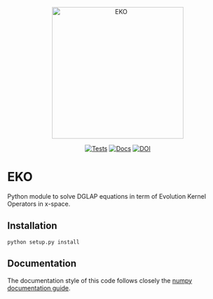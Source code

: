 <p align="center">
  <a href="https://n3pdf.github.io/eko/"><img alt="EKO" src="doc/source/img/Logo.svg" width=300></a>
</p>
<p align="center">
  <a href="https://github.com/N3PDF/eko/actions?query=workflow%3A%22eko%22"><img alt="Tests" src="https://github.com/N3PDF/eko/workflows/eko/badge.svg" /></a> <a href="https://n3pdf.github.io/eko/"><img alt="Docs" src="https://github.com/N3PDF/eko/workflows/docs/badge.svg"></a> <a href="https://doi.org/10.5281/zenodo.3874238"><img src="https://zenodo.org/badge/DOI/10.5281/zenodo.3874238.svg" alt="DOI"></a>
</p>

# EKO
Python module to solve DGLAP equations in term of Evolution Kernel Operators in x-space.

## Installation
```
python setup.py install
```

## Documentation
The documentation style of this code follows closely the [numpy documentation guide](https://numpydoc.readthedocs.io/en/latest/format.html).
